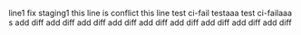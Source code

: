 line1
fix staging1
this line is conflict
this line
test ci-fail
testaaa
test ci-failaaa
s
add diff
add diff
add diff
add diff
add diff
add diff
add diff
add diff
add diff